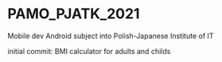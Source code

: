 # PAMO_PJATK_2021
Mobile dev Android subject into Polish-Japanese Institute of IT

initial commit:
BMI calculator for adults and childs
